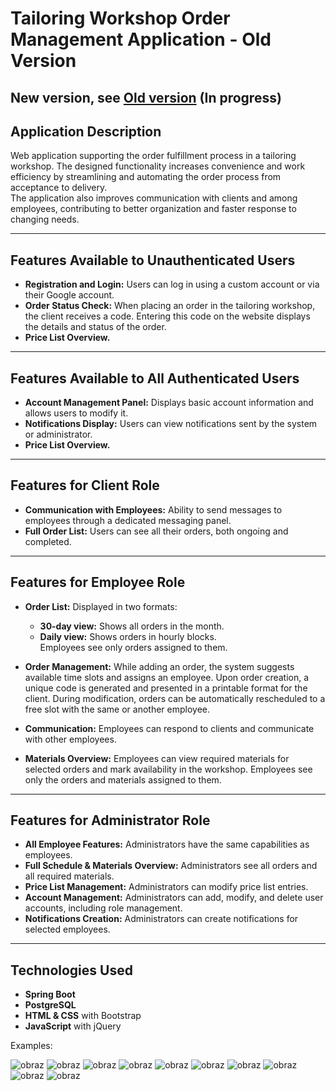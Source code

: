 # Tailoring Workshop Order Management Application - Old Version
## New version, see [Old version](https://github.com/LBolechow/Praca-dyplomowa-SpringBoot-old) (In progress)


## Application Description
Web application supporting the order fulfillment process in a tailoring workshop. The designed functionality increases convenience and work efficiency by streamlining and automating the order process from acceptance to delivery.  
The application also improves communication with clients and among employees, contributing to better organization and faster response to changing needs.  

---

## Features Available to Unauthenticated Users
- **Registration and Login:** Users can log in using a custom account or via their Google account.  
- **Order Status Check:** When placing an order in the tailoring workshop, the client receives a code. Entering this code on the website displays the details and status of the order.  
- **Price List Overview.**  

---

## Features Available to All Authenticated Users
- **Account Management Panel:** Displays basic account information and allows users to modify it.  
- **Notifications Display:** Users can view notifications sent by the system or administrator.  
- **Price List Overview.**  

---

## Features for Client Role
- **Communication with Employees:** Ability to send messages to employees through a dedicated messaging panel.  
- **Full Order List:** Users can see all their orders, both ongoing and completed.  

---

## Features for Employee Role
- **Order List:** Displayed in two formats:  
  - **30-day view:** Shows all orders in the month.  
  - **Daily view:** Shows orders in hourly blocks.  
  Employees see only orders assigned to them.  

- **Order Management:** While adding an order, the system suggests available time slots and assigns an employee. Upon order creation, a unique code is generated and presented in a printable format for the client. During modification, orders can be automatically rescheduled to a free slot with the same or another employee.  

- **Communication:** Employees can respond to clients and communicate with other employees.  

- **Materials Overview:** Employees can view required materials for selected orders and mark availability in the workshop. Employees see only the orders and materials assigned to them.  

---

## Features for Administrator Role
- **All Employee Features:** Administrators have the same capabilities as employees.  
- **Full Schedule & Materials Overview:** Administrators see all orders and all required materials.  
- **Price List Management:** Administrators can modify price list entries.  
- **Account Management:** Administrators can add, modify, and delete user accounts, including role management.  
- **Notifications Creation:** Administrators can create notifications for selected employees.  

---

## Technologies Used
- **Spring Boot**  
- **PostgreSQL**  
- **HTML & CSS** with Bootstrap  
- **JavaScript** with jQuery

Examples:

![obraz](https://github.com/LBolechow/Praca-dyplomowa/assets/110845720/50017498-7796-4f5d-8ab3-6e08478e2360)
![obraz](https://github.com/LBolechow/Praca-dyplomowa/assets/110845720/22b5baa6-a3b4-42c4-b64e-0911d0132694)
![obraz](https://github.com/LBolechow/Praca-dyplomowa/assets/110845720/2622900c-389c-422e-853a-5aac370f9c5e)
![obraz](https://github.com/LBolechow/Praca-dyplomowa/assets/110845720/e975d272-a02d-4b5d-b077-4bae04ff6142)
![obraz](https://github.com/LBolechow/Praca-dyplomowa/assets/110845720/0bdc7a31-4fac-4967-9d42-fac52069fb09)
![obraz](https://github.com/LBolechow/Praca-dyplomowa/assets/110845720/cb0617a0-bfbc-4a1a-9a3c-5e266f13ae7d)
![obraz](https://github.com/LBolechow/Praca-dyplomowa/assets/110845720/43edc462-3a6e-4990-9505-2a1703c0a603)
![obraz](https://github.com/LBolechow/Praca-dyplomowa/assets/110845720/528bcaad-4935-4b1a-9fb3-be13da4303cc)
![obraz](https://github.com/LBolechow/Praca-dyplomowa/assets/110845720/4aae8c7b-5ab4-4cf8-ad99-d26edbfc948e)
![obraz](https://github.com/LBolechow/Praca-dyplomowa/assets/110845720/19147a31-73b2-441e-9fb1-633f3f9f8715)




